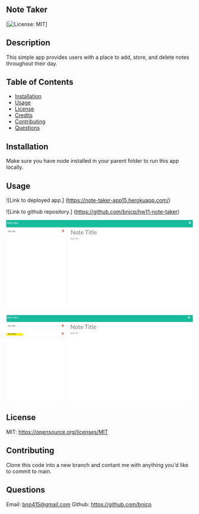 ## Note Taker

[![License: MIT](https://img.shields.io/badge/License-MIT-yellow.svg)]

## Description

This simple app provides users with a place to add, store, and delete notes throughout their day.

## Table of Contents

- [Installation](#installation)
- [Usage](#usage)
- [License](#license)
- [Credits](#credits)
- [Contributing](#contributing)
- [Questions](#questions)

## Installation

Make sure you have node installed in your parent folder to run this app locally.

## Usage

![Link to deployed app.] (https://note-taker-app15.herokuapp.com/)

![Link to github repository.] (https://github.com/bnicp/hw11-note-taker)

![initial view.](./public/assets/initial_shot.jpg)

![added new note.](./public/assets/new_note.jpg)

## License

MIT: https://opensource.org/licenses/MIT

## Contributing

Clone this code into a new branch and contant me with anything you'd like to commit to main.

## Questions

Email: bnp415@gmail.com
Github: https://github.com/bnicp
